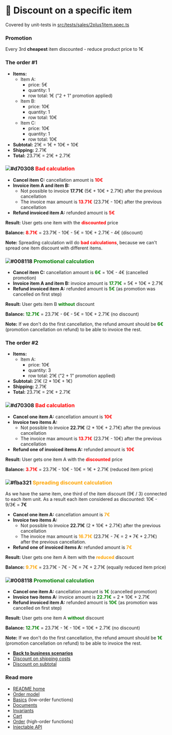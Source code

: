 # :gift: Discount on a specific item
Covered by unit-tests in [src/tests/sales/2plus1item.spec.ts](../../src/tests/sales/2plus1item.spec.ts)

### Promotion
Every 3rd **cheapest** item discounted - reduce product price to 1€

### The order #1
- **Items:**
    - Item A:
      - price: 5€
      - quantity: 1
      - row total: 1€ ("2 + 1" promotion applied)
    - Item B:
      - price: 10€
      - quantity: 1
      - row total: 10€
    - Item C:
      - price: 10€
      - quantity: 1
      - row total: 10€
- **Subtotal:** 21€ = 1€ + 10€ + 10€
- **Shipping:** 2.71€
- **Total:** 23.71€ = 21€ + 2.71€

### ![#d70308](https://via.placeholder.com/15/d70308/000000?text=+) <span style="color:red">Bad calculation</span>
- **Cancel item C:** cancellation amount is <span style="color:red">**10€**</span>
- **Invoice item A and item B:**
  - Not possible to invoice **17.71€** (5€ + 10€ + 2.71€) after the previous cancellation
  - The invoice max amount is <span style="color:red">**13.71€**</span> (23.71€ - 10€) after the previous cancellation
- **Refund invoiced item A:** refunded amount is <span style="color:red">**5€**</span>

**Result:** User gets one item with the <span style="color:red">**discounted**</span> price

**Balance:** <span style="color:red">**8.71€**</span> = 23.71€ - 10€ - 5€ = 10€ + 2.71€ - 4€ (discount)

**Note:** Spreading calculation will do <span style="color:red">**bad calculations**</span>,
because we can't spread one item discount with different items.

### ![#008118](https://via.placeholder.com/15/008118/000000?text=+) <span style="color:green">**Promotional calculation**</span>
- **Cancel item C:** cancellation amount is <span style="color:green">**6€**</span> = 10€ - 4€ (cancelled promotion)
- **Invoice item A and item B:** invoice amount is <span style="color:green">**17.71€**</span> = 5€ + 10€ + 2.71€
- **Refund invoiced item A:** refunded amount is <span style="color:green">**5€**</span> (as promotion was cancelled on first step)

**Result:** User gets item B <span style="color:green">**without**</span> discount

**Balance:** <span style="color:green">**12.71€**</span> = 23.71€ - 6€ - 5€ = 10€ + 2.71€ (no discount)

**Note:** If we don't do the first cancellation,
the refund amount should be <span style="color:green">**6€**</span>
(promotion cancellation on refund) to be able to invoice the rest.

### The order #2
- **Items:**
  - Item A:
    - price: 10€
    - quantity: 3
    - row total: 21€ ("2 + 1" promotion applied)
- **Subtotal:** 21€ (2 * 10€ + 1€)
- **Shipping:** 2.71€
- **Total:** 23.71€ = 21€ + 2.71€

### ![#d70308](https://via.placeholder.com/15/d70308/000000?text=+) <span style="color:red">Bad calculation</span>
- **Cancel one item A:** cancellation amount is <span style="color:red">**10€**</span>
- **Invoice two items A:**
  - Not possible to invoice **22.71€** (2 * 10€ + 2.71€) after the previous cancellation
  - The invoice max amount is <span style="color:red">**13.71€**</span> (23.71€ - 10€) after the previous cancellation
- **Refund one of invoiced items A:** refunded amount is <span style="color:red">**10€**</span>

**Result:** User gets one item A with the <span style="color:red">**discounted**</span> price

**Balance:** <span style="color:red">**3.71€**</span> = 23.71€ - 10€ - 10€ = 1€ + 2.71€ (reduced item price)

### ![#fba321](https://via.placeholder.com/15/fba321/000000?text=+) <span style="color:orange">**Spreading discount calculation**</span>
As we have the same item, one third of the item discount (9€ / 3) connected to each item unit.
As a result each item considered as discounted: 10€ - 9/3€ = **7€**
- **Cancel one item A:** cancellation amount is <span style="color:orange">**7€**</span>
- **Invoice two items A:**
  - Not possible to invoice **22.71€** (2 * 10€ + 2.71€) after the previous cancellation
  - The invoice max amount is <span style="color:orange">**16.71€**</span>
    (23.71€ - 7€ = 2 * 7€ + 2.71€) after the previous cancellation.
- **Refund one of invoiced items A:** refunded amount is <span style="color:orange">**7€**</span>

**Result:** User gets one item A item with the <span style="color:orange">**reduced**</span> discount

**Balance:** <span style="color:orange">**9.71€**</span> = 23.71€ - 7€ - 7€ = 7€ + 2.71€ (equally reduced item price)


### ![#008118](https://via.placeholder.com/15/008118/000000?text=+) <span style="color:green">**Promotional calculation**</span>
- **Cancel one item A:** cancellation amount is <span style="color:green">**1€**</span> (cancelled promotion)
- **Invoice two items A:** invoice amount is <span style="color:green">**22.71€**</span> = 2 * 10€ + 2.71€
- **Refund invoiced item A:** refunded amount is <span style="color:green">**10€**</span> (as promotion was cancelled on first step)

**Result:** User gets one item A <span style="color:green">**without**</span> discount

**Balance:** <span style="color:green">**12.71€**</span> = 23.71€ - 1€ - 10€ = 10€ + 2.71€ (no discount)

**Note:** If we don't do the first cancellation,
the refund amount should be <span style="color:green">**1€**</span>
(promotion cancellation on refund) to be able to invoice the rest.

- [**Back to business scenarios**](./business.md)
- [Discount on shipping costs](./shipping.md)
- [Discount on subtotal](./subtotal.md)

### Read more
- [README home](../../readme.md)
- [Order model](../sales.pdf)
- [Basics](../basics.md) (low-order functions)
- [Documents](../documents.md)
- [Invariants](../invariants.md)
- [Cart](../cart.md)
- [Order](../order.md) (high-order functions)
- [Injectable API](../injectable.md)